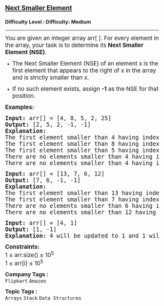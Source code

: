 <h2><a href="https://www.geeksforgeeks.org/problems/immediate-smaller-element1142/1">Next Smaller Element</a></h2><h3>Difficulty Level : Difficulty: Medium</h3><hr><div class="problems_problem_content__Xm_eO"><p data-start="103" data-end="238"><span style="font-size: 14pt;">You are given an integer array arr[ ]. For every element in the array, your task is to determine its <strong data-start="205" data-end="235">Next Smaller Element (NSE)</strong>.</span></p>
<p><span style="font-size: 14pt;"> </span></p>
<ul data-start="240" data-end="474">
<li data-start="240" data-end="401"><span style="font-size: 14pt;"> </span>
<p data-start="242" data-end="401"><span style="font-size: 14pt;">The Next Smaller Element (NSE) of an element x is the first element that appears to the right of x in the array and is strictly smaller than x.</span></p>
</li>
<li data-start="240" data-end="401"><span style="font-size: 14pt;"><span style="font-family: -apple-system, BlinkMacSystemFont, 'Segoe UI', Roboto, Oxygen, Ubuntu, Cantarell, 'Open Sans', 'Helvetica Neue', sans-serif; font-size: 14pt;">If no such element exists, assign&nbsp;</span><strong style="font-family: -apple-system, BlinkMacSystemFont, 'Segoe UI', Roboto, Oxygen, Ubuntu, Cantarell, 'Open Sans', 'Helvetica Neue', sans-serif; font-size: 14pt;">-1</strong><span style="font-family: -apple-system, BlinkMacSystemFont, 'Segoe UI', Roboto, Oxygen, Ubuntu, Cantarell, 'Open Sans', 'Helvetica Neue', sans-serif; font-size: 14pt;">&nbsp;as the NSE for that position.</span></span></li>
</ul>
<p><span style="font-size: 14pt;"><strong>Examples:</strong></span></p>
<pre><span style="font-size: 14pt;"><strong>Input: </strong>arr[] = [4, 8, 5, 2, 25]
<strong>Output: </strong>[2, 5, 2, -1, -1]
<strong>Explanation:</strong> <br>The first element smaller than 4 having index &gt; 0 is 2.<br>The first element smaller than 8 having index &gt; 1 is 5.<br>The first element smaller than 5 having index &gt; 2 is 2.<br>There are no elements smaller than 4 having index &gt; 3.<br>There are no elements smaller than 4 having index &gt; 4.</span></pre>
<pre><span style="font-size: 14pt;"><strong>Input: </strong>arr[] = [13, 7, 6, 12]
<strong>Output: </strong>[7, 6, -1, -1]
<strong>Explanation:<br></strong>The first element smaller than 13 having index &gt; 0 is 7.<br>The first element smaller than 7 having index &gt; 1 is 6.<br>There are no elements smaller than 6 having index &gt; 2.<br>There are no elements smaller than 12 having index &gt; 3</span>.</pre>
<p class="p1" style="margin: 0px; font-variant-numeric: normal; font-variant-east-asian: normal; font-variant-alternates: normal; font-size-adjust: none; font-kerning: auto; font-optical-sizing: auto; font-feature-settings: normal; font-variation-settings: normal; font-variant-position: normal; font-variant-emoji: normal; font-stretch: normal; line-height: normal; font-family: 'Helvetica Neue'; white-space: normal;"><span id="docs-internal-guid-35d1c5c8-7fff-d8a7-919f-650fe668824f"></span></p>
<pre><span style="font-size: 14pt;"><strong>Input: </strong>arr[] = [4, 1]
<strong>Output: </strong>[1, -1]
<strong>Explanation:</strong> 4 will be updated to 1 and 1 will be updated to -1.</span></pre>
<p><span style="font-size: 14pt;"><strong>Constraints:</strong><br>1 ≤ arr.size() ≤ 10<sup>5</sup><br>1 ≤ arr[i] ≤ 10<sup>5</sup></span></p></div><p><span style=font-size:18px><strong>Company Tags : </strong><br><code>Flipkart</code>&nbsp;<code>Amazon</code>&nbsp;<br><p><span style=font-size:18px><strong>Topic Tags : </strong><br><code>Arrays</code>&nbsp;<code>Stack</code>&nbsp;<code>Data Structures</code>&nbsp;